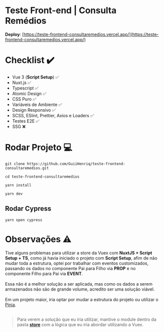 # Teste Front-end | Consulta Remédios

**Deploy**: [https://teste-frontend-consultaremedios.vercel.app/](https://teste-frontend-consultaremedios.vercel.app/)


# Checklist :heavy_check_mark:

 - Vue 3  (**Script Setup**) ✅
 - Nuxt.js ✅
 - Typescript ✅
 - Atomic Design ✅
 - CSS Puro ✅
 - Variáveis de Ambiente ✅
 - Design Responsivo ✅
 - SCSS, ESlint, Prettier, Axios e Loaders ✅
 - Testes E2E ✅
 - SSG ❌

# Rodar Projeto :computer:

    git clone https://github.com/GuiiHenriq/teste-frontend-consultaremedios.git

    cd teste-frontend-consultaremedios
    
    yarn install

    yarn dev

## Rodar Cypress
    yarn open cypress

# Observações :warning:
Tive alguns problemas para utilizar a store da Vuex com **NuxtJS + Script Setup + TS**, como já havia iniciado o projeto com **Script Setup**, afim de não mudar toda a estrutura, optei por trabalhar com eventos customizados, passando os dados no componente Pai para Filho via **PROP** e no componente Filho para Pai via **EVENT**.<br/><br/>
Essa não é a melhor solução a ser aplicada, mas como os dados a serem armazenados não são de grande volume, acredito ser uma solução viável.<br/><br/>
Em um projeto maior, iria optar por mudar a estrutura do projeto ou utilizar o [Pinia](https://pinia.vuejs.org/). <br/><br/>
> Para verem a solução que eu iria utilizar, mantive o module dentro da
> pasta **[store](https://github.com/GuiiHenriq/teste-frontend-consultaremedios/blob/main/store/games/index.js)** com a lógica que eu iria abordar utilizando a Vuex.

